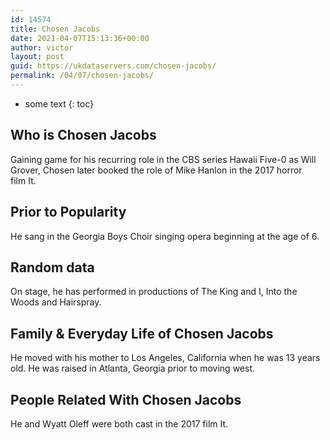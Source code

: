 ```yaml
---
id: 14574
title: Chosen Jacobs
date: 2021-04-07T15:13:36+00:00
author: victor
layout: post
guid: https://ukdataservers.com/chosen-jacobs/
permalink: /04/07/chosen-jacobs/
---
```


* some text
{: toc}


## Who is Chosen Jacobs



Gaining game for his recurring role in the CBS series Hawaii Five-0 as Will Grover, Chosen later booked the role of Mike Hanlon in the 2017 horror film It.  

                
                
                
## Prior to Popularity



He sang in the Georgia Boys Choir singing opera beginning at the age of 6. 

                
                
                
## Random data



On stage, he has performed in productions of The King and I, Into the Woods and Hairspray. 

                
                
                
## Family & Everyday Life of Chosen Jacobs



He moved with his mother to Los Angeles, California when he was 13 years old. He was raised in Atlanta, Georgia prior to moving west. 

                
                
                
## People Related With Chosen Jacobs



He and Wyatt Oleff were both cast in the 2017 film It. 

                
              
            
          
          
          